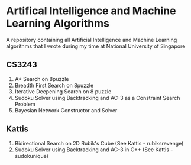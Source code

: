 # Artifical Intelligence and Machine Learning Algorithms
A repository containing all Artificial Intelligence and Machine Learning algorithms 
that I wrote during my time at National University of Singapore

## CS3243
1. A* Search on 8puzzle 
2. Breadth First Search on 8puzzle
3. Iterative Deepening Search on 8 puzzle
4. Sudoku Solver using Backtracking and AC-3 as a Constraint Search Problem
5. Bayesian Network Constructor and Solver

## Kattis
1. Bidirectional Search on 2D Rubik's Cube (See Kattis - rubiksrevenge)
2. Sudoku Solver using Backtracking and AC-3 in C++ (See Kattis - sudokunique)
